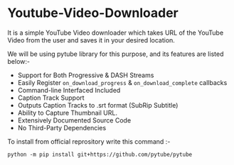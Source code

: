 # Youtube-Video-Downloader

It is a simple YouTube Video downloader which takes URL of the YouTube Video from the user and saves it in your desired location.

We will be using pytube library for this purpose, and its features are listed below:-
* Support for Both Progressive & DASH Streams
* Easily Register `on_download_progress` & `on_download_complete` callbacks
* Command-line Interfaced Included
* Caption Track Support
* Outputs Caption Tracks to .srt format (SubRip Subtitle)
* Ability to Capture Thumbnail URL.
* Extensively Documented Source Code
* No Third-Party Dependencies

To install from official reprository write this command :-

`python -m pip install git+https://github.com/pytube/pytube`
